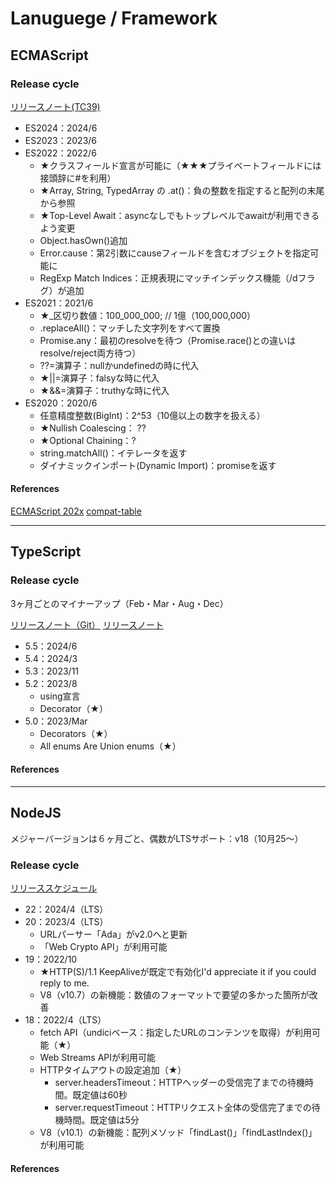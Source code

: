# Lanuguege / Framework

## ECMAScript

### Release cycle
[リリースノート(TC39)](https://github.com/tc39/ecma262/releases)
* ES2024：2024/6
* ES2023：2023/6
* ES2022：2022/6
    * ★クラスフィールド宣言が可能に（★★★プライベートフィールドには接頭辞に#を利用）
    * ★Array, String, TypedArray の .at()：負の整数を指定すると配列の末尾から参照
    * ★Top-Level Await：asyncなしでもトップレベルでawaitが利用できるよう変更
    * Object.hasOwn()追加
    * Error.cause：第2引数にcauseフィールドを含むオブジェクトを指定可能に
    * RegExp Match Indices：正規表現にマッチインデックス機能（/dフラグ）が追加
* ES2021：2021/6
    * ★_区切り数値：100_000_000; // 1億（100,000,000）
    * .replaceAll()：マッチした文字列をすべて置換
    * Promise.any：最初のresolveを待つ（Promise.race()との違いはresolve/reject両方待つ）
    * ??=演算子：nullかundefinedの時に代入
    * ★||=演算子：falsyな時に代入
    * ★&&=演算子：truthyな時に代入
* ES2020：2020/6
    * 任意精度整数(BigInt)：2^53（10億以上の数字を扱える）
    * ★Nullish Coalescing： ??
    * ★Optional Chaining：?
    * string.matchAll()：イテレータを返す
    * ダイナミックインポート(Dynamic Import)：promiseを返す

#### References
[ECMAScript 202x](https://www.w3schools.com/js/js_2024.asp)
[compat-table](https://compat-table.github.io/compat-table/es6/)

--- 

## TypeScript
### Release cycle
3ヶ月ごとのマイナーアップ（Feb・Mar・Aug・Dec）

[リリースノート（Git）](https://github.com/Microsoft/TypeScript/releases)
[リリースノート](https://www.typescriptlang.org/docs/handbook/release-notes/typescript-5-2.html)

- 5.5：2024/6
- 5.4：2024/3
- 5.3：2023/11
- 5.2：2023/8
    - using宣言
    - Decorator（★）
- 5.0：2023/Mar
    - Decorators（★）
    - All enums Are Union enums（★）

#### References
--- 
## NodeJS

メジャーバージョンは６ヶ月ごと、偶数がLTSサポート：v18（10月25～）
### Release cycle
[リリーススケジュール](https://github.com/nodejs/release#release-schedule)

- 22：2024/4（LTS）
- 20：2023/4（LTS）
    - URLパーサー「Ada」がv2.0へと更新
    - 「Web Crypto API」が利用可能
- 19：2022/10
    - ★HTTP(S)/1.1 KeepAliveが既定で有効化I'd appreciate it if you could reply to me.
    - V8（v10.7）の新機能：数値のフォーマットで要望の多かった箇所が改善
- 18：2022/4（LTS）
    - fetch API（undiciベース：指定したURLのコンテンツを取得）が利用可能（★）
    - Web Streams APIが利用可能
    - HTTPタイムアウトの設定追加（★）
        - server.headersTimeout：HTTPヘッダーの受信完了までの待機時間。既定値は60秒
        - server.requestTimeout：HTTPリクエスト全体の受信完了までの待機時間。既定値は5分
    - V8（v10.1）の新機能：配列メソッド「findLast()」「findLastIndex()」が利用可能

#### References
